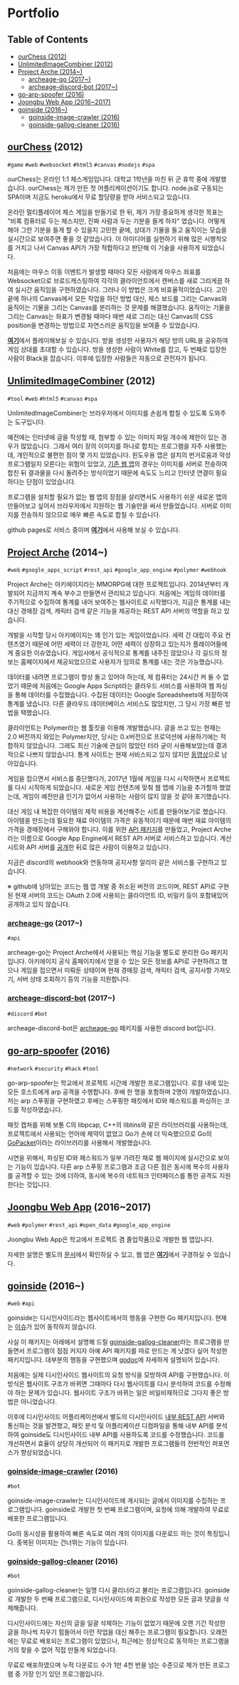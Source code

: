 # Portfolio

<!-- TOC -->
## Table of Contents

- [ourChess (2012)](https://github.com/geeksbaek/portfolio#ourchess-2012)
- [UnlimitedImageCombiner (2012)](https://github.com/geeksbaek/portfolio#unlimitedimagecombiner-2012)
- [Project Arche (2014~)](https://github.com/geeksbaek/portfolio#project-arche-2014)
    - [archeage-go (2017~)](https://github.com/geeksbaek/portfolio#archeage-go-2017)
    - [archeage-discord-bot (2017~)](https://github.com/geeksbaek/portfolio#archeage-discord-bot-2017)
- [go-arp-spoofer (2016)](https://github.com/geeksbaek/portfolio#go-arp-spoofer-2016)
- [Joongbu Web App (2016~2017)](https://github.com/geeksbaek/portfolio#joongbu-web-app-20162017)
- [goinside (2016~)](https://github.com/geeksbaek/portfolio#goinside-2016)
    - [goinside-image-crawler (2016)](https://github.com/geeksbaek/portfolio#goinside-image-crawler-2016)
    - [goinside-gallog-cleaner (2016)](https://github.com/geeksbaek/portfolio#goinside-gallog-cleaner-2016)

<!-- /TOC -->

## [ourChess](https://github.com/geeksbaek/ourChess) (2012)

`#game` `#web` `#websocket` `#html5` `#canvas` `#nodejs` `#spa`

ourChess는 온라인 1:1 체스게임입니다. 대학교 1학년을 마친 뒤 군 휴학 중에 개발했습니다. ourChess는 제가 만든 첫 어플리케이션이기도 합니다. node.js로 구동되는 SPA이며 지금도 heroku에서 무료 할당량을 받아 서비스되고 있습니다.

온라인 멀티플레이어 체스 게임을 만들기로 한 뒤, 제가 가장 중요하게 생각한 목표는 "비록 컴퓨터로 두는 체스지만, 진짜 사람과 두는 기분을 들게 하자" 였습니다. 어떻게 해야 그런 기분을 들게 할 수 있을지 고민한 끝에, 상대가 기물을 들고 움직이는 모습을 실시간으로 보여주면 좋을 것 같았습니다. 이 아이디어를 실현하기 위해 많은 시행착오를 거치고 나서 Canvas API가 가장 적합하다고 판단해 이 기술을 사용하게 되었습니다.

처음에는 마우스 이동 이벤트가 발생할 때마다 모든 사람에게 마우스 좌표를 Websocket으로 브로드캐스팅하여 각각의 클라이언트에서 캔버스를 새로 그리게끔 하여 실시간 움직임을 구현하였습니다. 그러나 이 방법은 크게 비효율적이었습니다. 고민 끝에 하나의 Canvas에서 모든 작업을 하던 방법 대신, 체스 보드를 그리는 Canvas와 움직이는 기물을 그리는 Canvas를 분리하는 것 문제를 해결했습니다. 움직이는 기물을 그리는 Canvas는 좌표가 변경될 때마다 매번 새로 그리는 대신 Canvas의 CSS position을 변경하는 방법으로 자연스러운 움직임을 보여줄 수 있었습니다.

[**여기**](https://ourchess.herokuapp.com/)에서 플레이해보실 수 있습니다. 방을 생성한 사용자가 해당 방의 URL을 공유하여 게임 상대를 초대할 수 있습니다. 방을 생성한 사람이 White를 잡고, 두 번째로 입장한 사람이 Black을 잡습니다. 이후에 입장한 사람들은 자동으로 관전자가 됩니다.

## [UnlimitedImageCombiner](https://github.com/geeksbaek/UnlimitedImageCombiner) (2012)

`#tool` `#web` `#html5` `#canvas` `#spa`

UnlimitedImageCombiner는 브라우저에서 이미지를 손쉽게 합칠 수 있도록 도와주는 도구입니다. 

예전에는 인터넷에 글을 작성할 때, 첨부할 수 있는 이미지 파일 개수에 제한이 있는 경우가 많았습니다. 그래서 여러 장의 이미지를 하나로 합치는 프로그램을 자주 사용했는데, 개인적으로 불편한 점이 몇 가지 있었습니다. 윈도우용 앱은 설치의 번거로움과 악성 프로그램일지 모른다는 위험이 있었고, [기존 웹 앱](http://bbom.org/tools/)의 경우는 이미지를 서버로 전송하여 합친 뒤 결과물을 다시 돌려주는 방식이었기 때문에 속도도 느리고 인터넷 연결이 필요하다는 단점이 있었습니다.

프로그램을 설치할 필요가 없는 웹 앱의 장점을 살리면서도 사용하기 쉬운 새로운 앱의 만들어보고 싶어서 브라우저에서 지원하는 웹 기술만을 써서 만들었습니다. 서버로 이미지를 전송하지 않으므로 매우 빠른 속도로 합칠 수 있습니다.

github pages로 서비스 중이며 [**여기**](https://geeksbaek.github.io/UnlimitedImageCombiner/)에서 사용해 보실 수 있습니다.

## [Project Arche](https://github.com/geeksbaek/Project-Arche) (2014~)

`#web` `#google_apps_script` `#rest_api` `#google_app_engine` `#polymer` `#webhook`

Project Arche는 아키에이지라는 MMORPG에 대한 프로젝트입니다. 2014년부터 개발되어 지금까지 계속 부수고 만들면서 관리되고 있습니다. 처음에는 게임의 데이터를 주기적으로 수집하여 통계를 내어 보여주는 웹사이트로 시작했다가, 지금은 통계를 내는 대신 경매장 검색, 캐릭터 검색 같은 기능을 제공하는 REST API 서버의 역할을 하고 있습니다.

개발을 시작할 당시 아키에이지는 꽤 인기 있는 게임이었습니다. 세력 간 대립이 주요 컨텐츠였기 때문에 어떤 세력이 더 강한지, 어떤 세력이 성장하고 있는지가 플레이어들에게 중요한 이슈였습니다. 게임사에서 공식적으로 통계를 내주진 않았으나 각 길드의 정보는 홈페이지에서 제공되었으므로 사용자가 임의로 통계를 내는 것은 가능했습니다.

데이터를 내려면 프로그램이 항상 돌고 있어야 하는데, 제 컴퓨터는 24시간 켜 둘 수 없었기 때문에 처음에는 Google Apps Script라는 클라우드 서비스를 사용하여 웹 파싱을 통해 데이터를 수집했습니다. 수집된 데이터는 Google Spreadsheets에 저장하여 통계를 냈습니다. 다른 클라우드 데이터베이스 서비스도 많았지만, 그 당시 가장 빠른 방법을 택했습니다.

클라이언트는 Polymer라는 웹 툴킷을 이용해 개발했습니다. 글을 쓰고 있는 현재는 2.0 버전까지 와있는 Polymer지만, 당시는 0.x버전으로 프로덕션에 사용하기에는 적합하지 않았습니다. 그래도 최신 기술에 관심이 많았던 터라 굳이 사용해보았는데 결과적으로 나쁘지 않았습니다. 통계 사이트는 현재 서비스되고 있지 않지만 [동영상](https://www.youtube.com/watch?v=k35ciJNoqR0)으로 남아있습니다.

게임을 접으면서 서비스를 중단했다가, 2017년 1월에 게임을 다시 시작하면서 프로젝트를 다시 시작하게 되었습니다. 새로운 게임 컨텐츠에 맞춰 웹 앱에 기능을 추가할까 했었는데, 게임이 예전만큼 인기가 없어서 사용하는 사람이 많지 않을 것 같아 포기했습니다.

대신 게임 내 복잡한 아이템의 제작 비용을 계산해주는 시트를 만들어보기로 했습니다. 아이템을 만드는데 필요한 재료 아이템의 가격은 유동적이기 때문에 매번 재료 아이템의 가격을 경매장에서 구해와야 합니다. 이를 위한 [API 패키지](https://github.com/geeksbaek/archeage-go)를 만들었고, Project Arche라는 이름으로 Google App Engine에서 REST API 서버로 서비스하고 있습니다. 계산 시트와 API 서버를 [공개](http://www.inven.co.kr/board/powerbbs.php?come_idx=2641&my=post&l=12554)한 뒤로 많은 사람이 이용하고 있습니다.

지금은 discord의 webhook와 연동하여 공지사항 알리미 같은 서비스를 구현하고 있습니다.

※ github에 남아있는 코드는 웹 앱 개발 중 취소된 버전의 코드이며, REST API로 구현된 현재 서버의 코드는 OAuth 2.0에 사용되는 클라이언트 ID, 비밀키 등이 포함돼있어 공개하고 있지 않습니다.

### [archeage-go](https://github.com/geeksbaek/archeage-go) (2017~)

`#api`

archeage-go는 Project Arche에서 사용되는 핵심 기능을 별도로 분리한 Go 패키지입니다. 아키에이지 공식 홈페이지에서 얻을 수 있는 모든 정보를 API로 구현하려고 했으나 게임을 접으면서 미뤄둔 상태이며 현재 경매장 검색, 캐릭터 검색, 공지사항 가져오기, 서버 상태 조회하기 등의 기능을 지원합니다.

### [archeage-discord-bot](https://github.com/geeksbaek/archeage-discord-bot) (2017~)

`#discord` `#bot`

archeage-discord-bot은 [archeage-go](https://github.com/geeksbaek/archeage-go) 패키지를 사용한 discord bot입니다.

## [go-arp-spoofer](https://github.com/geeksbaek/go-arp-spoofer) (2016)

`#network` `#security` `#hack` `#tool`

go-arp-spoofer는 학교에서 프로젝트 시간에 개발한 프로그램입니다. 로컬 내에 있는 모든 호스트에게 arp 공격을 수행합니다. 후배 한 명을 포함하며 2명이 개발하였습니다. 저는 arp 스푸핑을 구현하였고 후배는 스푸핑한 패킷에서 ID와 패스워드를 파싱하는 코드를 작성하였습니다.

패킷 캡쳐를 위해 보통 C의 libpcap, C++의 libtins와 같은 라이브러리를 사용하는데, 프로젝트에서 사용되는 언어에 제약이 없었고 Go가 손에 더 익숙했으므로 Go의 [GoPacket](https://github.com/google/gopacket)이라는 라이브러리를 사용해서 개발했습니다.

시연을 위해서, 파싱된 ID와 패스워드가 일부 가려진 채로 웹 페이지에 실시간으로 보이는 기능이 있습니다. 다른 arp 스푸핑 프로그램과 조금 다른 점은 동시에 복수의 사용자를 공격할 수 있는 것에 더하여, 동시에 복수의 네트워크 인터페이스를 통한 공격도 지원한다는 것입니다.

## [Joongbu Web App](https://github.com/joongbu-capstone-2016-team-01) (2016~2017)

`#web` `#polymer` `#rest_api` `#open_data` `#google_app_engine`

Joongbu Web App은 학교에서 프로젝트 겸 졸업작품으로 개발한 웹 앱입니다.

자세한 설명은 별도의 [문서](https://1drv.ms/w/s!AqKUZ6w7Dq91tHxH3yUTfBusRGWY)에서 확인하실 수 있고, 웹 앱은 [**여기**](https://joongbu-web-app.firebaseapp.com)에서 구경하실 수 있습니다.

## [goinside](https://github.com/geeksbaek/goinside) (2016~)

`#web` `#api`

goinside는 디시인사이드라는 웹사이트에서의 행동을 구현한 Go 패키지입니다. 현재는 [이슈](https://github.com/geeksbaek/goinside/issues/7)가 있어 동작하지 않습니다.

사실 이 패키지는 아래에서 설명해 드릴 [goinside-gallog-cleaner](https://github.com/geeksbaek/goinside-gallog-cleaner)라는 프로그램을 만들면서 프로그램이 점점 커지자 아예 API 패키지를 따로 만드는 게 낫겠다 싶어 작성한 패키지입니다. 대부분의 행동을 구현했으며 [godoc](https://godoc.org/github.com/geeksbaek/goinside)에 자세하게 설명되어 있습니다.

처음에는 실제 디시인사이드 웹사이트의 요청 방식을 모방하여 API를 구현했습니다. 이 방식은 웹사이트 구조가 바뀌면 그때마다 다시 웹사이트를 다시 분석하여 코드를 수정해야 하는 문제가 있습니다. 웹사이트 구조가 바뀌는 일은 비일비재하므로 그다지 좋은 방법은 아니었습니다.

이후에 디시인사이드 어플리케이션에서 별도의 디시인사이드 [내부 REST API](https://github.com/geeksbaek/goinside/blob/master/request.go#L58) 서버와 통신하는 것을 발견했고, 패킷 분석 및 어플리케이션 디컴파일을 통해 내부 API를 분석하여 goinside도 디시인사이드 내부 API를 사용하도록 코드를 수정했습니다. 코드를 개선하면서 효율이 상당히 개선되어 이 패키지로 개발한 프로그램들의 전반적인 퍼포먼스가 향상되었습니다.

### [goinside-image-crawler](https://github.com/geeksbaek/goinside-image-crawler) (2016)

`#bot`

goinside-image-crawler는 디시인사이드에 게시되는 글에서 이미지를 수집하는 프로그램입니다. goinside로 개발한 첫 번째 프로그램이며, 요청에 의해 개발하여 무료로 배포한 프로그램입니다.

Go의 동시성을 활용하여 빠른 속도로 여러 개의 이미지를 다운로드 하는 것이 특징입니다. 중복된 이미지는 건너뛰는 기능이 있습니다.

### [goinside-gallog-cleaner](https://github.com/geeksbaek/goinside-gallog-cleaner) (2016)

`#bot`

goinside-gallog-cleaner는 일명 디시 클리너라고 불리는 프로그램입니다. goinside로 개발한 두 번째 프로그램으로, 디시인사이드에 회원으로 작성한 모든 글과 댓글을 삭제해줍니다.

디시인사이드에는 자신의 글을 일괄 삭제하는 기능이 없었기 때문에 오랜 기간 작성한 글을 하나씩 지우기 힘들어서 이런 작업을 대신 해주는 프로그램이 필요합니다. 오래전에는 무료로 배포되는 프로그램이 있었으나, 최근에는 정상적으로 동작하는 프로그램을 거의 찾을 수 없어 직접 만들게 되었습니다.

무료로 배포하였으며 누적 다운로드 수가 1만 4천 번을 넘는 수준으로 제가 만든 프로그램 중 가장 인기 있던 프로그램입니다.
